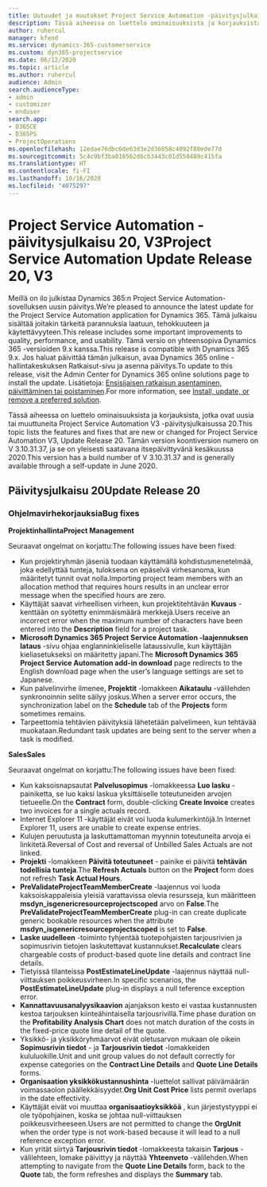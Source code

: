 ```yaml
---
title: Uutuudet ja muutokset Project Service Automation -päivitysjulkaisussa 20, V3
description: Tässä aiheessa on luettelo ominaisuuksista ja korjauksista, jotka ovat käytettävissä Project Service Automation -päivitysjulkaisussa 20, V3.
author: ruhercul
manager: kfend
ms.service: dynamics-365-customerservice
ms.custom: dyn365-projectservice
ms.date: 06/12/2020
ms.topic: article
ms.author: ruhercul
audience: Admin
search.audienceType:
- admin
- customizer
- enduser
search.app:
- D365CE
- D365PS
- ProjectOperations
ms.openlocfilehash: 12edae76dbc6de63d3e2d36058c4092f80ede77d
ms.sourcegitcommit: 5c4c9bf3ba018562d6cb3443c01d550489c415fa
ms.translationtype: HT
ms.contentlocale: fi-FI
ms.lasthandoff: 10/16/2020
ms.locfileid: "4075297"
---
```

# <a name="project-service-automation-update-release-20-v3"></a><span data-ttu-id="c3ba0-103">Project Service Automation -päivitysjulkaisu 20, V3</span><span class="sxs-lookup"><span data-stu-id="c3ba0-103">Project Service Automation Update Release 20, V3</span></span>

<span data-ttu-id="c3ba0-104">Meillä on ilo julkistaa Dynamics 365:n Project Service Automation-sovelluksen uusin päivitys.</span><span class="sxs-lookup"><span data-stu-id="c3ba0-104">We’re pleased to announce the latest update for the Project Service Automation application for Dynamics 365.</span></span> <span data-ttu-id="c3ba0-105">Tämä julkaisu sisältää joitakin tärkeitä parannuksia laatuun, tehokkuuteen ja käytettävyyteen.</span><span class="sxs-lookup"><span data-stu-id="c3ba0-105">This release includes some important improvements to quality, performance, and usability.</span></span> <span data-ttu-id="c3ba0-106">Tämä versio on yhteensopiva Dynamics 365 -versioiden 9.x kanssa.</span><span class="sxs-lookup"><span data-stu-id="c3ba0-106">This release is compatible with Dynamics 365 9.x.</span></span> <span data-ttu-id="c3ba0-107">Jos haluat päivittää tämän julkaisun, avaa Dynamics 365 online -hallintakeskuksen Ratkaisut-sivu ja asenna päivitys.</span><span class="sxs-lookup"><span data-stu-id="c3ba0-107">To update to this release, visit the Admin Center for Dynamics 365 online solutions page to install the update.</span></span> <span data-ttu-id="c3ba0-108">Lisätietoja: [Ensisijaisen ratkaisun asentaminen, päivittäminen tai poistaminen](https://docs.microsoft.com/power-platform/admin/install-remove-preferred-solution).</span><span class="sxs-lookup"><span data-stu-id="c3ba0-108">For more information, see [Install, update, or remove a preferred solution](https://docs.microsoft.com/power-platform/admin/install-remove-preferred-solution).</span></span>

<span data-ttu-id="c3ba0-109">Tässä aiheessa on luettelo ominaisuuksista ja korjauksista, jotka ovat uusia tai muuttuneita Project Service Automation V3 -päivitysjulkaisussa 20.</span><span class="sxs-lookup"><span data-stu-id="c3ba0-109">This topic lists the features and fixes that are new or changed for Project Service Automation V3, Update Release 20.</span></span> <span data-ttu-id="c3ba0-110">Tämän version koontiversion numero on V 3.10.31.37, ja se on yleisesti saatavana itsepäivittyvänä kesäkuussa 2020.</span><span class="sxs-lookup"><span data-stu-id="c3ba0-110">This version has a build number of V 3.10.31.37 and is generally available through a self-update in June 2020.</span></span>

## <a name="update-release-20"></a><span data-ttu-id="c3ba0-111">Päivitysjulkaisu 20</span><span class="sxs-lookup"><span data-stu-id="c3ba0-111">Update Release 20</span></span>

### <a name="bug-fixes"></a><span data-ttu-id="c3ba0-112">Ohjelmavirhekorjauksia</span><span class="sxs-lookup"><span data-stu-id="c3ba0-112">Bug fixes</span></span>

<span data-ttu-id="c3ba0-113">**Projektinhallinta**</span><span class="sxs-lookup"><span data-stu-id="c3ba0-113">**Project Management**</span></span>

<span data-ttu-id="c3ba0-114">Seuraavat ongelmat on korjattu:</span><span class="sxs-lookup"><span data-stu-id="c3ba0-114">The following issues have been fixed:</span></span>

- <span data-ttu-id="c3ba0-115">Kun projektiryhmän jäseniä tuodaan käyttämällä kohdistusmenetelmää, joka edellyttää tunteja, tuloksena on epäselvä virhesanoma, kun määritetyt tunnit ovat nolla.</span><span class="sxs-lookup"><span data-stu-id="c3ba0-115">Importing project team members with an allocation method that requires hours results in an unclear error message when the specified hours are zero.</span></span>
- <span data-ttu-id="c3ba0-116">Käyttäjät saavat virheellisen virheen, kun projektitehtävän **Kuvaus** -kenttään on syötetty enimmäismäärä merkkejä.</span><span class="sxs-lookup"><span data-stu-id="c3ba0-116">Users receive an incorrect error when the maximum number of characters have been entered into the **Description** field for a project task.</span></span>
- <span data-ttu-id="c3ba0-117">**Microsoft Dynamics 365 Project Service Automation -laajennuksen lataus** -sivu ohjaa englanninkieliselle lataussivulle, kun käyttäjän kieliasetukseksi on määritetty japani.</span><span class="sxs-lookup"><span data-stu-id="c3ba0-117">The **Microsoft Dynamics 365 Project Service Automation add-in download** page redirects to the English download page when the user’s language settings are set to Japanese.</span></span>
- <span data-ttu-id="c3ba0-118">Kun palvelinvirhe ilmenee, **Projektit** -lomakkeen **Aikataulu** -välilehden synkronoinnin selite säilyy joskus.</span><span class="sxs-lookup"><span data-stu-id="c3ba0-118">When a server error occurs, the synchronization label on the **Schedule** tab of the **Projects** form sometimes remains.</span></span>
- <span data-ttu-id="c3ba0-119">Tarpeettomia tehtävien päivityksiä lähetetään palvelimeen, kun tehtävää muokataan.</span><span class="sxs-lookup"><span data-stu-id="c3ba0-119">Redundant task updates are being sent to the server when a task is modified.</span></span>

<span data-ttu-id="c3ba0-120">**Sales**</span><span class="sxs-lookup"><span data-stu-id="c3ba0-120">**Sales**</span></span>

<span data-ttu-id="c3ba0-121">Seuraavat ongelmat on korjattu:</span><span class="sxs-lookup"><span data-stu-id="c3ba0-121">The following issues have been fixed:</span></span>

- <span data-ttu-id="c3ba0-122">Kun kaksoisnapsautat **Palvelusopimus** -lomakkeessa **Luo lasku** -painiketta, se luo kaksi laskua yksittäiselle toteutuneiden arvojen tietueelle.</span><span class="sxs-lookup"><span data-stu-id="c3ba0-122">On the **Contract** form, double-clicking **Create Invoice** creates two invoices for a single actuals record.</span></span>
- <span data-ttu-id="c3ba0-123">Internet Explorer 11 -käyttäjät eivät voi luoda kulumerkintöjä.</span><span class="sxs-lookup"><span data-stu-id="c3ba0-123">In Internet Explorer 11, users are unable to create expense entries.</span></span>
- <span data-ttu-id="c3ba0-124">Kulujen peruutusta ja laskuttamattoman myynnin toteutuneita arvoja ei linkitetä.</span><span class="sxs-lookup"><span data-stu-id="c3ba0-124">Reversal of Cost and reversal of Unbilled Sales Actuals are not linked.</span></span>
- <span data-ttu-id="c3ba0-125">**Projekti** -lomakkeen **Päivitä toteutuneet** - painike ei päivitä **tehtävän todellisia tunteja**.</span><span class="sxs-lookup"><span data-stu-id="c3ba0-125">The **Refresh Actuals** button on the **Project** form does not refresh **Task Actual Hours**.</span></span>
- <span data-ttu-id="c3ba0-126">**PreValidateProjectTeamMemberCreate** -laajennus voi luoda kaksoiskappaleisia yleisiä varattavissa olevia resursseja, kun määritteen **msdyn_isgenericresourceprojectscoped** arvo on **False**.</span><span class="sxs-lookup"><span data-stu-id="c3ba0-126">The **PreValidateProjectTeamMemberCreate** plug-in can create duplicate generic bookable resources when the attribute **msdyn_isgenericresourceprojectscoped** is set to **False**.</span></span>
- <span data-ttu-id="c3ba0-127">**Laske uudelleen** -toiminto tyhjentää tuotepohjaisten tarjousrivien ja sopimusrivin tietojen laskutettavat kustannukset.</span><span class="sxs-lookup"><span data-stu-id="c3ba0-127">**Recalculate** clears chargeable costs of product-based quote line details and contract line details.</span></span>
- <span data-ttu-id="c3ba0-128">Tietyissä tilanteissa **PostEstimateLineUpdate** -laajennus näyttää null-viittauksen poikkeusvirheen.</span><span class="sxs-lookup"><span data-stu-id="c3ba0-128">In specific scenarios, the **PostEstimateLineUpdate** plug-in displays a null teference exception error.</span></span>
- <span data-ttu-id="c3ba0-129">**Kannattavuusanalyysikaavion** ajanjakson kesto ei vastaa kustannusten kestoa tarjouksen kiinteähintaisella tarjousrivillä.</span><span class="sxs-lookup"><span data-stu-id="c3ba0-129">Time phase duration on the **Profitability Analysis Chart** does not match duration of the costs in the fixed-price quote line detail of the quote.</span></span>
- <span data-ttu-id="c3ba0-130">Yksikkö- ja yksikköryhmäarvot eivät oletusarvon mukaan ole oikein **Sopimusrivin tiedot** - ja **Tarjousrivin tiedot** -lomakkeiden kululuokille.</span><span class="sxs-lookup"><span data-stu-id="c3ba0-130">Unit and unit group values do not default correctly for expense categories on the **Contract Line Details** and **Quote Line Details** forms.</span></span>
- <span data-ttu-id="c3ba0-131">**Organisaation yksikkökustannushinta** -luettelot sallivat päivämäärän voimassaolon päällekkäisyydet.</span><span class="sxs-lookup"><span data-stu-id="c3ba0-131">**Org Unit Cost Price** lists permit overlaps in the date effectivity.</span></span>
- <span data-ttu-id="c3ba0-132">Käyttäjät eivät voi muuttaa **organisaatioyksikköä** , kun järjestystyyppi ei ole työpohjainen, koska se johtaa null-viittauksen poikkeusvirheeseen.</span><span class="sxs-lookup"><span data-stu-id="c3ba0-132">Users are not permitted to change the **OrgUnit** when the order type is not work-based because it will lead to a null reference exception error.</span></span>
- <span data-ttu-id="c3ba0-133">Kun yrität siirtyä **Tarjousrivin tiedot** -lomakkeesta takaisin **Tarjous** -välilehteen, lomake päivittyy ja näyttää **Yhteenveto** -välilehden.</span><span class="sxs-lookup"><span data-stu-id="c3ba0-133">When attempting to navigate from the **Quote Line Details** form, back to the **Quote** tab, the form refreshes and displays the **Summary** tab.</span></span>
